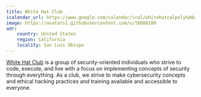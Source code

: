 ```yaml
---
title: White Hat Club
icalendar_url: https://www.google.com/calendar/ical/whitehatcalpoly%40gmail.com/public/basic.ics
image: https://avatars1.githubusercontent.com/u/18688180
adr:
    country: United States
    region: California
    locality: San Luis Obispo
---
```


[White Hat Club](https://thewhitehat.club/) is a group of security-oriented individuals who strive to code, execute, and live with a focus on implementing concepts of security through everything. As a club, we strive to make cybersecurity concepts and ethical hacking practices and training available and accessible to everyone.
